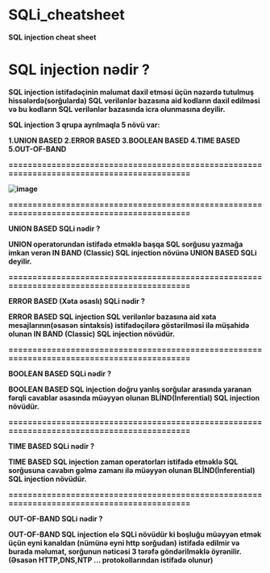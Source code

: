 # SQLi_cheatsheet

<b>SQL injection cheat sheet<b/>

<h1>SQL injection nədir ?</h1>

SQL injection istifadəçinin məlumat daxil etməsi üçün nəzərdə tutulmuş hissələrdə(sorğularda) SQL verilənlər bazasına aid kodların daxil edilməsi və bu kodların SQL verilənlər bazasında icra olunmasına deyilir.

SQL injection 3 qrupa ayrılmaqla 5 növü var:

1.UNION BASED         2.ERROR BASED          3.BOOLEAN BASED       4.TIME BASED   5.OUT-OF-BAND

===========================================================================================

![image](https://github.com/azar-malikov/SQLi_cheatsheet/assets/103067933/2f49cbb6-780c-482f-be9a-43d72c4fc3ad)


===========================================================================================


UNION BASED SQLi nədir ?

UNION operatorundan istifadə etməklə başqa SQL sorğusu yazmağa imkan verən IN BAND (Classic) SQL injection növünə UNION BASED SQLi deyilir.


===========================================================================================

ERROR BASED (Xəta əsaslı) SQLi nədir ?

ERROR BASED SQL injection SQL verilənlər bazasına aid xəta mesajlarının(əsasən sintaksis) istifadəçilərə göstərilməsi ilə müşahidə olunan IN BAND (Classic) SQL injection növüdür.


===========================================================================================

BOOLEAN BASED SQLi nədir ?

BOOLEAN BASED SQL injection doğru yanlış sorğular arasında yaranan fərqli cavablar əsasında müəyyən olunan BLİND(İnferential) SQL injection növüdür.


===========================================================================================

TIME BASED SQLi nədir ?

TIME BASED SQL injection zaman operatorları istifadə etməklə SQL sorğusuna cavabın gəlmə zamanı ilə müəyyən olunan BLİND(İnferential) SQL injection növüdür.


===========================================================================================

OUT-OF-BAND SQLi nədir ?

OUT-OF-BAND SQL injection elə SQLi növüdür ki boşluğu müəyyən etmək üçün eyni kanaldan (nümünə eyni http sorğudan) istifadə edilmir və burada məlumat, sorğunun nəticəsi 3 tərəfə göndərilməklə öyrənilir.(Əsasən HTTP,DNS,NTP ... protokollarından istifadə olunur)   

